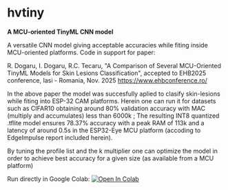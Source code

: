 # hvtiny
**A MCU-oriented TinyML CNN model**

A versatile CNN model giving acceptable accuracies while fiting inside MCU-oriented platforms. 
Code in support for paper:

R. Dogaru, I. Dogaru, R.C. Tecaru, "A Comparison of Several MCU-Oriented TinyML Models for Skin Lesions Classification", accepted to EHB2025 conference, Iasi - Romania, Nov. 2025 https://www.ehbconference.ro/

In the above paper the model was succesfully aplied to clasify skin-lesions while fiting into ESP-32 CAM platforms. Herein one can run it for datasets such as CIFAR10 obtaining around 80% validation accuracy with MAC (multiply and accumulates) less than 6000k ; The resulting INT8 quantized .tflite model ensures 78.37% accuracy with a peak RAM of 113k and a latency of around 0.5s in the ESP32-Eye MCU platform (accoding to EdgeImpulse report included herein). 

By tuning the profile list and the k multiplier one can optimize the model in order to achieve best accuracy for a given size (as available from a MCU platform) 

Run directly in Google Colab: 
<a href="https://colab.research.google.com/github/radu-dogaru/hvtiny/blob/main/HVTINY_and_examples.ipynb">
  <img src="https://colab.research.google.com/assets/colab-badge.svg" alt="Open In Colab"/>
</a>
